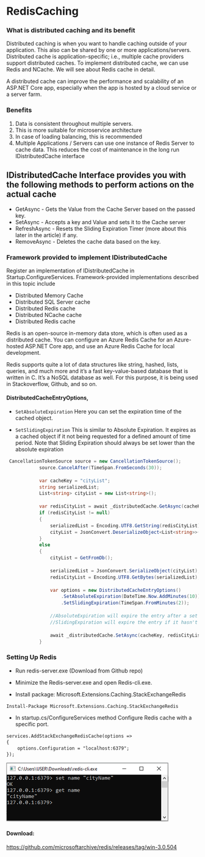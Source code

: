 # RedisCaching
### What is distributed caching and its benefit
 
Distributed caching is when you want to handle caching outside of your application. This also can be shared by one or more applications/servers. Distributed cache is application-specific; i.e., multiple cache providers support distributed caches. To implement distributed cache, we can use Redis and NCache. We will see about Redis cache in detail.
 
A distributed cache can improve the performance and scalability of an ASP.NET Core app, especially when the app is hosted by a cloud service or a server farm.
 
### Benefits
1. Data is consistent throughout multiple servers.
2. This is more suitable for microservice architecture
3. In case of loading balancing, this is recommended
4. Multiple Applications / Servers can use one instance of Redis Server to cache data. This reduces the cost of maintenance in the long run
IDistributedCache interface
 
## IDistributedCache Interface provides you with the following methods to perform actions on the actual cache
 - GetAsync - Gets the Value from the Cache Server based on the passed key.
 - SetAsync - Accepts a key and Value and sets it to the Cache server
 - RefreshAsync - Resets the Sliding Expiration Timer (more about this later in the article) if any.
 - RemoveAsync - Deletes the cache data based on the key.

### Framework provided to implement IDistributedCache 
Register an implementation of IDistributedCache in Startup.ConfigureServices. Framework-provided implementations described in this topic include
 - Distributed Memory Cache
 - Distributed SQL Server cache
 - Distributed Redis cache
 - Distributed NCache cache
 - Distributed Redis cache
 
Redis is an open-source in-memory data store, which is often used as a distributed cache. You can configure an Azure Redis Cache for an Azure-hosted ASP.NET Core app, and use an Azure Redis Cache for local development.
 
Redis supports quite a lot of data structures like string, hashed, lists, queries, and much more and it’s a fast key-value-based database that is written in C. It’s a NoSQL database as well. For this purpose, it is being used in Stackoverflow, Github, and so on.

#### DistributedCacheEntryOptions,
 - ```SetAbsoluteExpiration```
Here you can set the expiration time of the cached object.

 - ```SetSlidingExpiration```
This is similar to Absolute Expiration. It expires as a cached object if it not being requested for a defined amount of time period. Note that Sliding Expiration should always be set lower than the absolute expiration


```c#
 CancellationTokenSource source = new CancellationTokenSource();
            source.CancelAfter(TimeSpan.FromSeconds(30));

            var cacheKey = "cityList";
            string serializedList;
            List<string> cityList = new List<string>();

            var redisCityList = await _distributedCache.GetAsync(cacheKey, source.Token);
            if (redisCityList != null)
            {
                serializedList = Encoding.UTF8.GetString(redisCityList);
                cityList = JsonConvert.DeserializeObject<List<string>>(serializedList);
            }
            else
            {
                cityList = GetFromDb();

                serializedList = JsonConvert.SerializeObject(cityList);
                redisCityList = Encoding.UTF8.GetBytes(serializedList);
                
                var options = new DistributedCacheEntryOptions()
                    .SetAbsoluteExpiration(DateTime.Now.AddMinutes(10))
                    .SetSlidingExpiration(TimeSpan.FromMinutes(2));

                //AbsoluteExpiration will expire the entry after a set amount of time.
                //SlidingExpiration will expire the entry if it hasn't been accessed in a set amount of time.

                await _distributedCache.SetAsync(cacheKey, redisCityList, options);
            }
```

### Setting Up Redis
- Run redis-server.exe (Download from Github repo)

- Minimize the Redis-server.exe and open Redis-cli.exe.

- Install package: Microsoft.Extensions.Caching.StackExchangeRedis
```
Install-Package Microsoft.Extensions.Caching.StackExchangeRedis
```

- In startup.cs/ConfigureServices method Configure Redis cache with a specific port.

```
services.AddStackExchangeRedisCache(options =>  
{  
    options.Configuration = "localhost:6379";  
});  
```
<img src="https://github.com/rkbbd/RedisCaching/blob/master/Distributed%20Redis%20Caching.png">

#### Download:
https://github.com/microsoftarchive/redis/releases/tag/win-3.0.504
